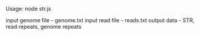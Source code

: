 Usage:
node str.js

input genome file - genome.txt
input read file - reads.txt
output data - STR, read repeats, genome repeats